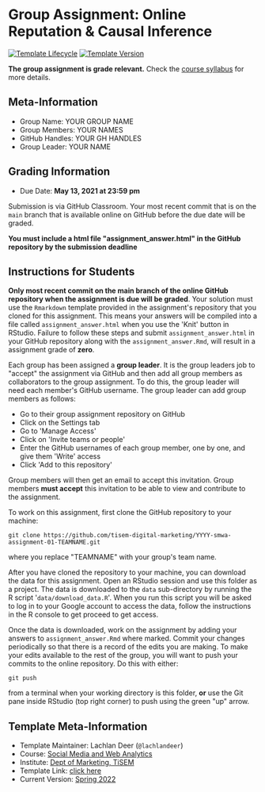 # Group Assignment: Online Reputation & Causal Inference

[![Template Lifecycle](https://img.shields.io/badge/lifecycle-maturing-blue.svg)](https://www.tidyverse.org/lifecycle/#maturing)
[![Template Version](https://img.shields.io/badge/version-2022-green.svg)]()

**The group assignment is grade relevant.**
Check the [course syllabus](https://tisem-digital-marketing.github.io/2022-smwa/assets/syllabus.pdf) for more details.

## Meta-Information 

* Group Name: YOUR GROUP NAME
* Group Members: YOUR NAMES
* GitHub Handles: YOUR GH HANDLES
* Group Leader: YOUR NAME

## Grading Information

* Due Date: **May 13, 2021 at 23:59 pm**

Submission is via GitHub Classroom.
Your most recent commit that is on the `main` branch that is available online on GitHub before the due date will be graded.

**You must include a html file "assignment_answer.html" in the GitHub repository by the submission deadline**

## Instructions for Students

**Only most recent commit on the main branch of the online GitHub repository when the assignment is due will be graded**.
Your solution must use the `Rmarkdown` template provided in the assignment's repository that you cloned for this assignment. 
This means your answers will be compiled into a file called `assignment_answer.html` when you use the 'Knit' button in RStudio.
Failure to follow these steps and submit `assignment_answer.html` in your GitHub repository along with the `assignment_answer.Rmd`, will result in a assignment grade of **zero**.

Each group has been assigned a **group leader**.
It is the group leaders job to "accept" the assignment via GitHub and then add all group members as collaborators to the group assignment. 
To do this, the group leader will need each member's GitHub username.
The group leader can add group members as follows:

- Go to their group assignment repository on GitHub
- Click on the Settings tab
- Go to 'Manage Access'
- Click on 'Invite teams or people'
- Enter the GitHub usernames of each group member, one by one, and give them 'Write' access
- Click 'Add <username> to this repository'

Group members will then get an email to accept this invitation.
Group members **must accept** this invitation to be able to view and contribute to the assignment.

To work on this assignment, first clone the GitHub repository to your machine:

```{bash}
git clone https://github.com/tisem-digital-marketing/YYYY-smwa-assignment-01-TEAMNAME.git
```

where you replace "TEAMNAME" with your group's team name.

After you have cloned the repository to your machine, you can download the data for this assignment.
Open an RStudio session and use this folder as a project.
The data is downloaded to the `data` sub-directory by running the R script '`data/download_data.R`'.
When you run this script you will be asked to log in to your Google account to access the data, follow the instructions in the R console to get proceed to get access.

Once the data is downloaded, work on the assignment by adding your answers to `assignment_answer.Rmd` where marked.
Commit your changes periodically so that there is a record of the edits you are making.
To make your edits available to the rest of the group, you will want to push your commits to the online repository.
Do this with either: 

```{bash}
git push
```

from a terminal when your working directory is this folder, **or** use the Git pane inside RStudio (top right corner) to push using the green "up" arrow.


## Template Meta-Information

*   Template Maintainer: Lachlan Deer (`@lachlandeer`)
*   Course: [Social Media and Web Analytics](https://github.com/tisem-digital-marketing)
*   Institute: [Dept of Marketing, TiSEM](https://www.tilburguniversity.edu/about/schools/economics-and-management/organization/departments/marketing)
*   Template Link: [click here](https://github.com/tisem-digital-marketing/smwa-assignment-online-reputation-student)
*   Current Version: [Spring 2022](https://tisem-digital-marketing.github.io/2022-smwa/)
